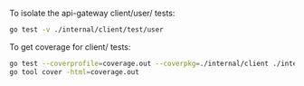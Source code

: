 To isolate the api-gateway client/user/ tests:
```bash
go test -v ./internal/client/test/user
```

To get coverage for client/ tests:
```bash
go test --coverprofile=coverage.out --coverpkg=./internal/client ./internal/client/test/user
go tool cover -html=coverage.out
```
